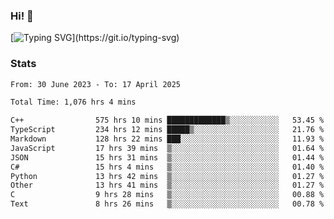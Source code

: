 ### Hi!  👋

[![Typing SVG](https://readme-typing-svg.herokuapp.com?font=Fira+Code&pause=1000&width=435&lines=Hello!+I'm+Texiwustion.)](https://git.io/typing-svg)

### Stats

<!--START_SECTION:waka-->

```txt
From: 30 June 2023 - To: 17 April 2025

Total Time: 1,076 hrs 4 mins

C++                575 hrs 10 mins █████████████▒░░░░░░░░░░░   53.45 %
TypeScript         234 hrs 12 mins █████▒░░░░░░░░░░░░░░░░░░░   21.76 %
Markdown           128 hrs 22 mins ███░░░░░░░░░░░░░░░░░░░░░░   11.93 %
JavaScript         17 hrs 39 mins  ▒░░░░░░░░░░░░░░░░░░░░░░░░   01.64 %
JSON               15 hrs 31 mins  ▒░░░░░░░░░░░░░░░░░░░░░░░░   01.44 %
C#                 15 hrs 4 mins   ▒░░░░░░░░░░░░░░░░░░░░░░░░   01.40 %
Python             13 hrs 42 mins  ▒░░░░░░░░░░░░░░░░░░░░░░░░   01.27 %
Other              13 hrs 41 mins  ▒░░░░░░░░░░░░░░░░░░░░░░░░   01.27 %
C                  9 hrs 28 mins   ▒░░░░░░░░░░░░░░░░░░░░░░░░   00.88 %
Text               8 hrs 26 mins   ▒░░░░░░░░░░░░░░░░░░░░░░░░   00.78 %
```

<!--END_SECTION:waka-->
